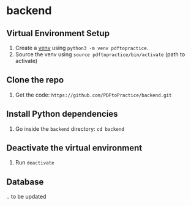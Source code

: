 # backend

<!-- 
## Virtual Environment Setup

This allows you to install all the Python dependencies in a "box" so they are not globally installed and don't clash with other projects.

1. Install [virtualenv](https://virtualenv.pypa.io/en/stable/): pip install virtualenv
2. Install [virtualenvwrapper](https://virtualenvwrapper.readthedocs.io/en/latest/install.html): pip install virtualenvwrapper *You can skip this and use virtualenv installed in a step before directly, virtualenvwrapper allows for nice interfacing with virtualenv
3. Source the `virtualenvwrapper: source /usr/local/bin/virtualenvwrapper.sh` NOTE: To help do this automatically on every new shell you open add the line above to your `.bash_profile` or `.bashrc`
4. Create a new env for the project: `mkvirtualenv pdftopractice`
 -->
## Virtual Environment Setup

1. Create a [venv](https://docs.python.org/3/library/venv.html) using `python3 -m venv pdftopractice`. 
2. Source the venv using `source pdftopractice/bin/activate` (path to activate)

## Clone the repo 

1. Get the code: `https://github.com/PDFtoPractice/backend.git`

## Install Python dependencies 

1. Go inside the `backend` directory: `cd backend`

## Deactivate the virtual environment 

1. Run `deactivate` 

## Database 

.. to be updated
